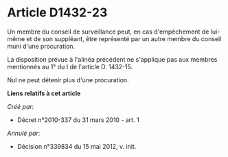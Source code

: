 # Article D1432-23

Un membre du conseil de surveillance peut, en cas d'empêchement de lui-même et de son suppléant, être représenté par un autre
membre du conseil muni d'une procuration. 

La disposition prévue à l'alinéa précédent ne s'applique pas aux membres mentionnés au 1° du I de l'article D. 1432-15. 

Nul ne peut détenir plus d'une procuration.

**Liens relatifs à cet article**

_Créé par_:

  - Décret n°2010-337 du 31 mars 2010 - art. 1

_Annulé par_:

  - Décision n°339834 du 15 mai 2012, v. init.
